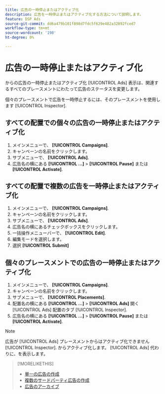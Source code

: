 ```yaml
---
title: 広告の一時停止またはアクティブ化
description: 広告を一時停止またはアクティブ化する方法について説明します。
feature: DSP Ads
source-git-commit: dd6a479b101f898d7fdc5f629e482a32892fced7
workflow-type: tm+mt
source-wordcount: '198'
ht-degree: 0%

---
```


# 広告の一時停止またはアクティブ化

からの広告の一時停止またはアクティブ化 [!UICONTROL Ads] 表示は、関連するすべてのプレースメントにわたって広告のステータスを変更します。

個々のプレースメントで広告を一時停止するには、そのプレースメントを使用します [!UICONTROL Inspector].

## すべての配置での個々の広告の一時停止またはアクティブ化

1. メインメニューで、 **[!UICONTROL Campaigns]**.
1. キャンペーンの名前をクリックします。
1. サブメニューで、 **[!UICONTROL Ads]**.
1. 広告名の横にある  **[!UICONTROL ...]** > **[!UICONTROL Pause]** または **[!UICONTROL Activate]**.

## すべての配置で複数の広告を一時停止またはアクティブ化

1. メインメニューで、 **[!UICONTROL Campaigns]**.
1. キャンペーンの名前をクリックします。
1. サブメニューで、 **[!UICONTROL Ads]**.
1. 広告名の横にあるチェックボックスをクリックします。
1. 一括操作メニューバーで、 **[!UICONTROL Edit]**.
1. 編集モードを選択します。
1. 選択 **[!UICONTROL Submit]**

## 個々のプレースメントでの広告の一時停止またはアクティブ化

1. メインメニューで、 **[!UICONTROL Campaigns]**.
1. キャンペーンの名前をクリックします。
1. サブメニューで、 **[!UICONTROL Placements]**.
1. 配置名の横にある  **[!UICONTROL ...]** > **[!UICONTROL Ads]** 開く [!UICONTROL Ads] 配置のタブ [!UICONTROL Inspector].
1. 広告名の横にある  **[!UICONTROL ...]** > **[!UICONTROL Pause]** または **[!UICONTROL Activate]**.

>[!NOTE]
>
>広告が [!UICONTROL Ads] プレースメントからはアクティブ化できません [!UICONTROL Inspector]. からアクティブ化します。 [!UICONTROL Ads] 代わりに、を表示します。

>[!MORELIKETHIS]
>
>* [単一の広告の作成](ad-create.md)
>* [複数のサードパーティ広告の作成](ad-create-multiple.md)
>* [広告のアーカイブ](ad-archive-unarchive.md)

